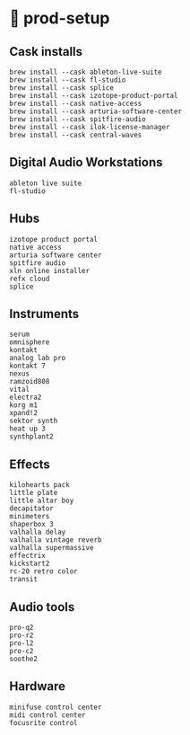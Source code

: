 # 🎹 prod-setup

## Cask installs
```
brew install --cask ableton-live-suite
brew install --cask fl-studio
brew install --cask splice
brew install --cask izotope-product-portal
brew install --cask native-access
brew install --cask arturia-software-center
brew install --cask spitfire-audio
brew install --cask ilok-license-manager
brew install --cask central-waves
```
## Digital Audio Workstations
```
ableton live suite
fl-studio
```
## Hubs
```
izotope product portal
native access
arturia software center
spitfire audio
xln online installer
refx cloud
splice
```
## Instruments
```
serum
omnisphere
kontakt
analog lab pro
kontakt 7
nexus
ramzoid808
vital
electra2
korg m1
xpand!2
sektor synth
heat up 3
synthplant2
```
## Effects
```
kilohearts pack
little plate
little altar boy
decapitator
minimeters
shaperbox 3
valhalla delay
valhalla vintage reverb
valhalla supermassive
effectrix
kickstart2
rc-20 retro color
transit
```
## Audio tools
```
pro-q2
pro-r2
pro-l2
pro-c2
soothe2
```
## Hardware
```
minifuse control center
midi control center
focusrite control
```
